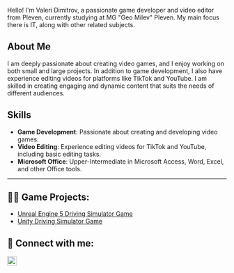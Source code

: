 Hello! I'm Valeri Dimitrov, a passionate game developer and video editor from Pleven, currently studying at MG "Geo Milev" Pleven. My main focus there is IT, along with other related subjects.

## About Me

I am deeply passionate about creating video games, and I enjoy working on both small and large projects. In addition to game development, I also have experience editing videos for platforms like TikTok and YouTube. I am skilled in creating engaging and dynamic content that suits the needs of different audiences.

## Skills

- **Game Development**: Passionate about creating and developing video games.
- **Video Editing**: Experience editing videos for TikTok and YouTube, including basic editing tasks.
- **Microsoft Office**: Upper-Intermediate in Microsoft Access, Word, Excel, and other Office tools.

---

<h2>👨‍💻 Game Projects:</h2>

  - [Unreal Engine 5 Driving Simulator Game](https://github.com/valeri9/Mission-Safety)
  - [Unity Driving Simulator Game](https://github.com/joshmadakor1/Algorithms-Practice)
<h2> 🤳 Connect with me:</h2>

[<img align="left" alt="JoshMadakor | Instagram" width="22px" src="https://cdn.jsdelivr.net/npm/simple-icons@v3/icons/instagram.svg" />][instagram]

[instagram]: https://www.instagram.com/valeri-dimitrov16/

<!--
**joshmadakor1/joshmadakor1** is a ✨ _special_ ✨ repository because its `README.md` (this file) appears on your GitHub profile.

Here are some ideas to get you started:

- 🔭 I’m currently working on ...
- 🌱 I’m currently learning ...
- 👯 I’m looking to collaborate on ...
- 🤔 I’m looking for help with ...
- 💬 Ask me about ...
- 📫 How to reach me: ...
- 😄 Pronouns: ...
- ⚡ Fun fact: ...
-->
